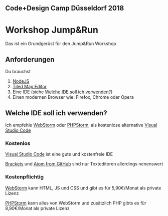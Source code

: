 ## Code+Design Camp Düsseldorf 2018
# Workshop Jump&Run

Das ist ein Grundgerüst für den Jump&Run Workshop

## Anforderungen
Du brauchst

1. [NodeJS](https://nodejs.org/de/)
1. [Tiled Map Editor](http://www.mapeditor.org/)
1. Eine IDE (siehe [Welche IDE soll ich verwenden?](https://github.com/gamestailer94/code_design_workshop#welche-ide-soll-ich-verwenden))
1. Einen modernen Browser wie: Firefox, Chrome oder Opera


## Welche IDE soll ich verwenden?
Ich empfehle [WebStorm][1] oder [PHPStorm][2], als kostenlose alternative [Visual Studio Code][3]

### Kostenlos
[Visual Studio Code][3] ist eine gute und kostenfreie IDE

[Brackets](http://brackets.io/) und [Atom from GitHub](https://atom.io/) 
sind nur Texteditoren allerdings nenenswert

### Kostenpflichtig

[WebStorm][1] kann HTML, JS und CSS und gibt es für 5,90€/Monat als private Lizenz

[PHPStorm][2] kann alles von WebStorm und zusätzlich PHP gibts es für 8,90€/Monat als private Lizenz

[1]:https://www.jetbrains.com/webstorm/
[2]:https://www.jetbrains.com/phpstorm/
[3]:https://code.visualstudio.com/
